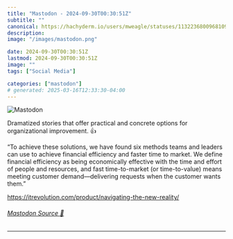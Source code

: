 ```yaml
---
title: "Mastodon - 2024-09-30T00:30:51Z"
subtitle: ""
canonical: https://hachyderm.io/users/mweagle/statuses/113223680096810988
description:
image: "/images/mastodon.png"

date: 2024-09-30T00:30:51Z
lastmod: 2024-09-30T00:30:51Z
image: ""
tags: ["Social Media"]

categories: ["mastodon"]
# generated: 2025-03-16T12:33:30-04:00
---
```

![Mastodon](/images/mastodon.png)

<p>Dramatized stories that offer practical and concrete options for organizational improvement. 👍</p><p>“To achieve these solutions, we have found six methods teams and leaders can use to achieve financial efficiency and faster time to market. We define financial efficiency as being economically effective with the time and effort of people and resources, and fast time-to-market (or time-to-value) means meeting customer demand—delivering requests when the customer wants them.”</p><p><a href="https://itrevolution.com/product/navigating-the-new-reality/" target="_blank" rel="nofollow noopener noreferrer" translate="no"><span class="invisible">https://</span><span class="ellipsis">itrevolution.com/product/navig</span><span class="invisible">ating-the-new-reality/</span></a></p>


###### [Mastodon Source 🐘](https://hachyderm.io/@mweagle/113223680096810988)

___
